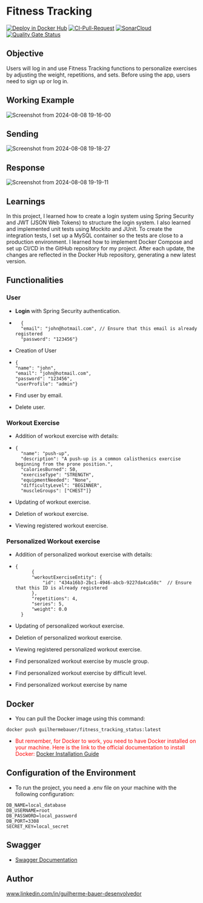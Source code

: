 # Fitness Tracking  

[![Deploy in Docker Hub](https://github.com/GuilhermeBauer16/Fitness_Tracking/actions/workflows/Deploy-In-DockerHub.yml/badge.svg)](https://github.com/GuilhermeBauer16/Fitness_Tracking/actions/workflows/Deploy-In-DockerHub.yml) 
[![CI-Pull-Request](https://github.com/GuilhermeBauer16/Fitness_Tracking/actions/workflows/CI-Pull-Request.yml/badge.svg)](https://github.com/GuilhermeBauer16/Fitness_Tracking/actions/workflows/CI-Pull-Request.yml)
[![SonarCloud](https://github.com/GuilhermeBauer16/Fitness_Tracking/actions/workflows/sonar-cloud.yml/badge.svg)](https://github.com/GuilhermeBauer16/Fitness_Tracking/actions/workflows/sonar-cloud.yml)
[![Quality Gate Status](https://sonarcloud.io/api/project_badges/measure?project=GuilhermeBauer16_Fitness_Tracking&metric=alert_status)](https://sonarcloud.io/summary/new_code?id=GuilhermeBauer16_Fitness_Tracking)

## Objective  

Users will log in and use Fitness Tracking functions to personalize exercises by adjusting the weight, repetitions, and sets. Before using the app, users need to sign up or log in.  
      
## Working Example  

![Screenshot from 2024-08-08 19-16-00](https://github.com/user-attachments/assets/f44b39c3-f804-45ea-84be-36832629d856)

## Sending  

![Screenshot from 2024-08-08 19-18-27](https://github.com/user-attachments/assets/4c635e45-a7bd-450e-b6a4-77ba2e96b3a5)

## Response  

![Screenshot from 2024-08-08 19-19-11](https://github.com/user-attachments/assets/ec419e37-ee13-4782-8368-05f56a50b9e9)

## Learnings  

In this project, I learned how to create a login system using Spring Security and JWT (JSON Web Tokens) to structure the login system. I also learned and implemented unit tests using Mockito and JUnit. To create the integration tests, I set up a MySQL container so the tests are close to a production environment. I learned how to implement Docker Compose and set up CI/CD in the GitHub repository for my project. After each update, the changes are reflected in the Docker Hub repository, generating a new latest version.

## Functionalities

### User 
* **Login** with Spring Security authentication.
* ```dotlogin
    {
    "email": "john@hotmail.com", // Ensure that this email is already registered
    "password": "123456"}
    ```

* Creation of User
* ```dotuser
  {
  "name": "john",
  "email": "john@hotmail.com",
  "password": "123456",
  "userProfile": "admin"}
    ```

* Find user by email.
  
* Delete user.


### Workout Exercise
* Addition of workout exercise with details:   
* ```dotworkout
  {
    "name": "push-up",
    "description": "A push-up is a common calisthenics exercise beginning from the prone position.",
    "caloriesBurned": 50,
    "exerciseType": "STRENGTH",
    "equipmentNeeded": "None",
    "difficultyLevel": "BEGINNER",
    "muscleGroups": ["CHEST"]}
    ```
 
* Updating of workout exercise.     
  
* Deletion of workout exercise.

* Viewing registered workout exercise.


### Personalized Workout exercise

* Addition of personalized workout exercise with details:    
* ```dotPersonalizedWorkout
  {
        {
        "workoutExerciseEntity": {
            "id": "434a16b3-2bc1-4946-abcb-9227da4ca58c"  // Ensure that this ID is already registered
        },
        "repetitions": 4,
        "series": 5,
        "weight": 0.0
    }
    ```
   
* Updating of personalized workout exercise.     
  
* Deletion of personalized workout exercise.

* Viewing registered personalized workout exercise.

* Find personalized workout exercise by muscle group.

* Find personalized workout exercise by difficult level.

* Find personalized workout exercise by name

## Docker 

* You can pull the Docker image using this command:
 ```dotdocker
docker push guilhermebauer/fitness_tracking_status:latest
```

* <span style="color:red;"> But remember, for Docker to work, you need to have Docker installed on your machine. Here is the link to the official documentation to install Docker: [Docker Installation Guide](https://docs.docker.com/get-docker/)</span>


## Configuration of the Environment

* To run the project, you need a .env file on your machine with the following configuration:

```dotenv
DB_NAME=local_database
DB_USERNAME=root
DB_PASSWORD=local_password
DB_PORT=3308
SECRET_KEY=local_secret
```

## Swagger

* [Swagger Documentation](http://localhost:8080/swagger-ui/index.html)
  
## Author
 www.linkedin.com/in/guilherme-bauer-desenvolvedor

